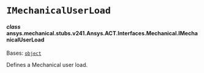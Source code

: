 # `IMechanicalUserLoad`



#### *class* ansys.mechanical.stubs.v241.Ansys.ACT.Interfaces.Mechanical.IMechanicalUserLoad

Bases: [`object`](https://docs.python.org/3/library/functions.html#object)

Defines a Mechanical user load.

<!-- !! processed by numpydoc !! -->

